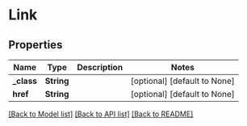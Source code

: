 # Link

## Properties
Name | Type | Description | Notes
------------ | ------------- | ------------- | -------------
**_class** | **String** |  | [optional] [default to None]
**href** | **String** |  | [optional] [default to None]

[[Back to Model list]](../README.md#documentation-for-models) [[Back to API list]](../README.md#documentation-for-api-endpoints) [[Back to README]](../README.md)


